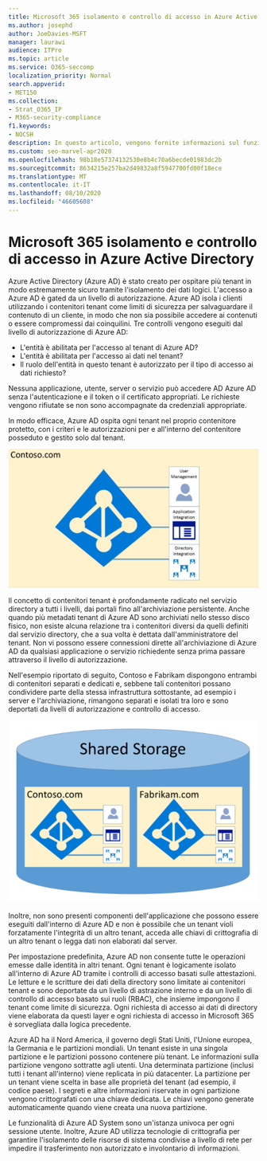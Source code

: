 ```yaml
---
title: Microsoft 365 isolamento e controllo di accesso in Azure Active Directory
ms.author: josephd
author: JoeDavies-MSFT
manager: laurawi
audience: ITPro
ms.topic: article
ms.service: O365-seccomp
localization_priority: Normal
search.appverid:
- MET150
ms.collection:
- Strat_O365_IP
- M365-security-compliance
f1.keywords:
- NOCSH
description: In questo articolo, vengono fornite informazioni sul funzionamento dell'isolamento e del controllo di accesso per mantenere i dati per più tenant isolati tra loro all'interno di Azure Active Directory.
ms.custom: seo-marvel-apr2020
ms.openlocfilehash: 98b18e57374132530e8b4c70a6becde01983dc2b
ms.sourcegitcommit: 8634215e257ba2d49832a8f5947700fd00f18ece
ms.translationtype: MT
ms.contentlocale: it-IT
ms.lasthandoff: 08/10/2020
ms.locfileid: "46605608"
---
```

# <a name="microsoft-365-isolation-and-access-control-in-azure-active-directory"></a>Microsoft 365 isolamento e controllo di accesso in Azure Active Directory

Azure Active Directory (Azure AD) è stato creato per ospitare più tenant in modo estremamente sicuro tramite l'isolamento dei dati logici. L'accesso a Azure AD è gated da un livello di autorizzazione. Azure AD isola i clienti utilizzando i contenitori tenant come limiti di sicurezza per salvaguardare il contenuto di un cliente, in modo che non sia possibile accedere ai contenuti o essere compromessi dai coinquilini. Tre controlli vengono eseguiti dal livello di autorizzazione di Azure AD:

- L'entità è abilitata per l'accesso al tenant di Azure AD?
- L'entità è abilitata per l'accesso ai dati nel tenant?
- Il ruolo dell'entità in questo tenant è autorizzato per il tipo di accesso ai dati richiesto?

Nessuna applicazione, utente, server o servizio può accedere AD Azure AD senza l'autenticazione e il token o il certificato appropriati. Le richieste vengono rifiutate se non sono accompagnate da credenziali appropriate.

In modo efficace, Azure AD ospita ogni tenant nel proprio contenitore protetto, con i criteri e le autorizzazioni per e all'interno del contenitore posseduto e gestito solo dal tenant.
 
![Contenitore di Azure](media/office-365-isolation-azure-container.png)

Il concetto di contenitori tenant è profondamente radicato nel servizio directory a tutti i livelli, dai portali fino all'archiviazione persistente. Anche quando più metadati tenant di Azure AD sono archiviati nello stesso disco fisico, non esiste alcuna relazione tra i contenitori diversi da quelli definiti dal servizio directory, che a sua volta è dettata dall'amministratore del tenant. Non vi possono essere connessioni dirette all'archiviazione di Azure AD da qualsiasi applicazione o servizio richiedente senza prima passare attraverso il livello di autorizzazione.

Nell'esempio riportato di seguito, Contoso e Fabrikam dispongono entrambi di contenitori separati e dedicati e, sebbene tali contenitori possano condividere parte della stessa infrastruttura sottostante, ad esempio i server e l'archiviazione, rimangono separati e isolati tra loro e sono deportati da livelli di autorizzazione e controllo di accesso.
 
![Contenitori dedicati di Azure](media/office-365-isolation-azure-dedicated-containers.png)

Inoltre, non sono presenti componenti dell'applicazione che possono essere eseguiti dall'interno di Azure AD e non è possibile che un tenant violi forzatamente l'integrità di un altro tenant, acceda alle chiavi di crittografia di un altro tenant o legga dati non elaborati dal server.

Per impostazione predefinita, Azure AD non consente tutte le operazioni emesse dalle identità in altri tenant. Ogni tenant è logicamente isolato all'interno di Azure AD tramite i controlli di accesso basati sulle attestazioni. Le letture e le scritture dei dati della directory sono limitate ai contenitori tenant e sono deportate da un livello di astrazione interno e da un livello di controllo di accesso basato sui ruoli (RBAC), che insieme impongono il tenant come limite di sicurezza. Ogni richiesta di accesso ai dati di directory viene elaborata da questi layer e ogni richiesta di accesso in Microsoft 365 è sorvegliata dalla logica precedente.

Azure AD ha il Nord America, il governo degli Stati Uniti, l'Unione europea, la Germania e le partizioni mondiali. Un tenant esiste in una singola partizione e le partizioni possono contenere più tenant. Le informazioni sulla partizione vengono sottratte agli utenti. Una determinata partizione (inclusi tutti i tenant all'interno) viene replicata in più datacenter. La partizione per un tenant viene scelta in base alle proprietà del tenant (ad esempio, il codice paese). I segreti e altre informazioni riservate in ogni partizione vengono crittografati con una chiave dedicata. Le chiavi vengono generate automaticamente quando viene creata una nuova partizione.

Le funzionalità di Azure AD System sono un'istanza univoca per ogni sessione utente. Inoltre, Azure AD utilizza tecnologie di crittografia per garantire l'isolamento delle risorse di sistema condivise a livello di rete per impedire il trasferimento non autorizzato e involontario di informazioni.
